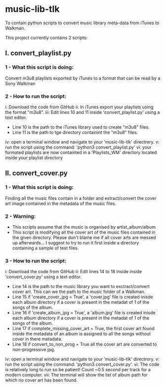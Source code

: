 # music-lib-tlk
To contain python scripts to convert music library meta-data from iTunes to Walkman.

This project currently contains 2 scripts:

## I. convert_playlist.py

### 1 - What this script is doing: 
Convert m3u8 playlists exported by iTunes to a format that can be read by a Sony Walkman

### 2 -  How to run the script:

i: Download the code from GitHub
ii: In iTunes export your playlists using the format "m3u8".
iii: Edit lines 10 and 11 inside 'convert_playlist.py' using a text editor. 

* Line 10 is the path to the iTunes library used to create "m3u8" files.
* Line 11 is the path to tge directory containint the  "m3u8" files.

iv: open a terminal window and navigate to your 'music-lib-tlk' directrory.
v: run the script using the command: 'python3 convert_playlist.py'
vi: your formated playlists are now containted in a 'Playlists_WM' directory located inside your playlist directory


## II. convert_cover.py

### 1 - What this script is doing: 

Finding all the music files contain in a folder and extract/convert the cover art image contained in the metadata of the music files.

### 2 -  Warning:
* This scripts assume that the music is organised by artist_album/album
* This script is modifying all the cover art of the music files contained in the given directory. Please don't blame me if all cover arts are messed up afterwards... I suggest to try to run it first inside a directory containing a sample of test files.

### 3 -  How to run the script:

i: Download the code from GitHub
ii: Edit lines 14 to 18 inside inside 'convert_cover.py' using a text editor. 

* Line 14 is the path to the music library you want to exctract/convert cover art. This can we the path to the music folder of a Walkman.
* Line 15 if 'create_cover_jpg = True', a 'cover.jpg' file is created inisde each album directory if a cover is present in the metadat of 1 of the songs of the album.
* Line 16 if 'create_album_jpg = True', a 'album.jpg' file is created inisde each album directory if a cover is present in the metadat of 1 of the songs of the album.
* Line 17 if complete_missing_cover_art = True, the first cover art found inside the metadata of an album is assigned to all the songs without cover in there metadata.
* Line 18 if convert_to_non_prog = True all the cover art are converted to non-progressive jpg.

iv: open a terminal window and navigate to your 'music-lib-tlk' directrory.
v: run the script using the command: 'python3 convert_cover.py'. 
vi: The code is relatively long to run so be patient! Count ~0.5 second per track for a modern computer.
vii: The terminal will show the list of album path for which no cover art has been found.
